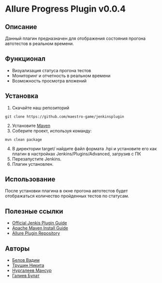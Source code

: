 # Allure Progress Plugin v0.0.4

## Описание

Данный плагин предназначен для отображения состояния прогона автотестов в реальном времени.

## Функционал

+ Визуализация статуса прогона тестов
+ Мониторинг и отчетность в реальном времени
+ Возможность просмотра вложений

## Установка

1. Скачайте наш репозиторий
```
git clone https://github.com/maestro-game/jenkinsplugin
```
2. Установите [Maven](https://maven.apache.org/download.cgi)
3. Соберите проект, используя команду:
```
mvn clean package
```
4. В директории target/ найдите файл формата .hpi и установите его как плагин в настройках Jenkins/Plugins/Advanced, загрузив с ПК
5. Перезапустите Jenkins.
6. Плагин установлен.

## Использование

После установки плагина в окне прогона автотестов будет отображаться количество пройденных тестов по статусам. 

## Полезные ссылки

+ [Official Jenkis Plugin Guide](https://www.jenkins.io/doc/developer/tutorial/)
+ [Apache Maven Install Guide](https://maven.apache.org/install.html)
+ [Allure Plugin Repository](https://github.com/jenkinsci/allure-plugin)

## Авторы
+ [Белов Вадим](https://github.com/maestro-game)
+ [Трушин Никита](https://github.com/truhinnm)
+ [Нургалеев Мансур](https://github.com/Mansur908)
+ [Галиев Булат](https://github.com/GalievBulat)

